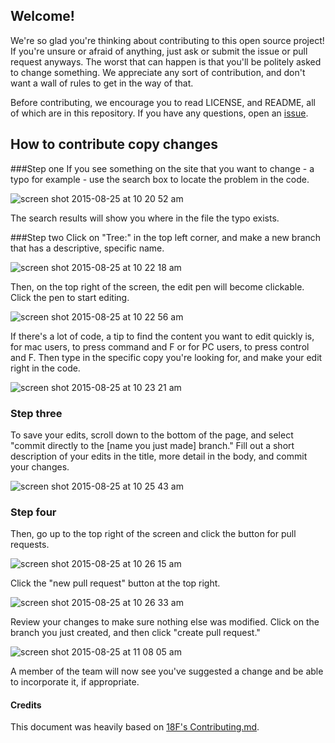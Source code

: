 ## Welcome!

We're so glad you're thinking about contributing to this open source project! If you're unsure or afraid of anything, just ask or submit the issue or pull request anyways. The worst that can happen is that you'll be politely asked to change something. We appreciate any sort of contribution, and don't want a wall of rules to get in the way of that.

Before contributing, we encourage you to read LICENSE, and README, all of which are in this repository. If you have any questions, open an [issue](https://github.com/TheMapSmith/mastermind/issues/new).

## How to contribute copy changes

###Step one
If you see something on the site that you want to change - a typo for example - use the search box to locate the problem in the code.

![screen shot 2015-08-25 at 10 20 52 am](https://cloud.githubusercontent.com/assets/1626026/9469258/106b170e-4b14-11e5-8aa9-9420eda5afb3.png)

The search results will show you where in the file the typo exists.

###Step two
Click on "Tree:" in the top left corner, and make a new branch that has a descriptive, specific name.

![screen shot 2015-08-25 at 10 22 18 am](https://cloud.githubusercontent.com/assets/1626026/9469257/10681d92-4b14-11e5-8b6b-e9c179736cdf.png)

Then, on the top right of the screen, the edit pen will become clickable. Click the pen to start editing.

![screen shot 2015-08-25 at 10 22 56 am](https://cloud.githubusercontent.com/assets/1626026/9469260/107147f0-4b14-11e5-9fe4-7211e37c4c72.png)

If there's a lot of code, a tip to find the content you want to edit quickly is, for mac users, to press command and F or for PC users, to press control and F. Then type in the specific copy you're looking for, and make your edit right in the code.

![screen shot 2015-08-25 at 10 23 21 am](https://cloud.githubusercontent.com/assets/1626026/9469261/10722332-4b14-11e5-9a62-7cc4d1bbce4f.png)

### Step three
To save your edits, scroll down to the bottom of the page, and select "commit directly to the [name you just made] branch." Fill out a short description of your edits in the title, more detail in the body, and commit your changes.

![screen shot 2015-08-25 at 10 25 43 am](https://cloud.githubusercontent.com/assets/1626026/9469263/10732372-4b14-11e5-97c7-79c7cca30397.png)

### Step four
Then, go up to the top right of the screen and click the button for pull requests.

![screen shot 2015-08-25 at 10 26 15 am](https://cloud.githubusercontent.com/assets/1626026/9469264/1075ef4e-4b14-11e5-9519-868d217b2059.png)

Click the "new pull request" button at the top right.

![screen shot 2015-08-25 at 10 26 33 am](https://cloud.githubusercontent.com/assets/1626026/9469247/06f6e8ec-4b14-11e5-9a53-a7b44d915579.png)

Review your changes to make sure nothing else was modified.
Click on the branch you just created, and then click "create pull request."

![screen shot 2015-08-25 at 11 08 05 am](https://cloud.githubusercontent.com/assets/1626026/9470354/9d606fec-4b19-11e5-9b0c-69308953819a.png)

A member of the team will now see you've suggested a change and be able to incorporate it, if appropriate.

#### Credits
This document was heavily based on [18F's Contributing.md](https://github.com/18F/college-choice/blob/dev/CONTRIBUTING.md).
